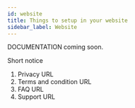 ```yaml
---
id: website
title: Things to setup in your website
sidebar_label: Website
---
```


DOCUMENTATION coming soon. 

Short notice 
1. Privacy URL 
2. Terms and condition URL
3. FAQ URL 
4. Support URL 


